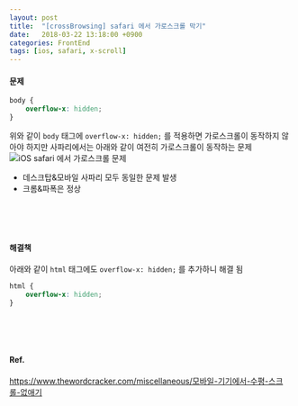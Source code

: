 ```yaml
---
layout: post
title:  "[crossBrowsing] safari 에서 가로스크롤 막기"
date:   2018-03-22 13:18:00 +0900
categories: FrontEnd
tags: [ios, safari, x-scroll]
---
```

#### 문제
```css
body {
    overflow-x: hidden;
}
```
위와 같이 `body` 태그에 `overflow-x: hidden;` 를 적용하면 가로스크롤이 동작하지 않아야 하지만 사파리에서는 아래와 같이 여전히 가로스크롤이 동작하는 문제
<br>
![iOS safari 에서 가로스크롤 문제](/images/safari.gif)
- 데스크탑&모바일 사파리 모두 동일한 문제 발생
- 크롬&파폭은 정상
<br>
<br>
<br>

#### 해결책
아래와 같이 `html` 태그에도 `overflow-x: hidden;` 를 추가하니 해결 됨
```css
html {
    overflow-x: hidden;
}
```
<br>
<br>
<br>

#### Ref.
https://www.thewordcracker.com/miscellaneous/모바일-기기에서-수평-스크롤-없애기
